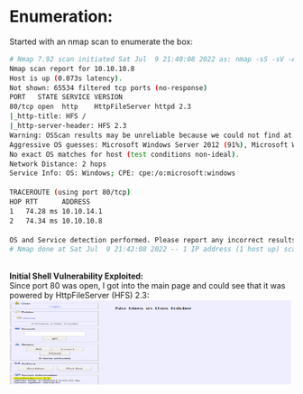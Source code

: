 # Enumeration:
Started with an nmap scan to enumerate the box:
```bash
# Nmap 7.92 scan initiated Sat Jul  9 21:40:08 2022 as: nmap -sS -sV -A -p- -oN nmap.txt 10.10.10.8
Nmap scan report for 10.10.10.8
Host is up (0.073s latency).
Not shown: 65534 filtered tcp ports (no-response)
PORT   STATE SERVICE VERSION
80/tcp open  http    HttpFileServer httpd 2.3
|_http-title: HFS /
|_http-server-header: HFS 2.3
Warning: OSScan results may be unreliable because we could not find at least 1 open and 1 closed port
Aggressive OS guesses: Microsoft Windows Server 2012 (91%), Microsoft Windows Server 2012 or Windows Server 2012 R2 (91%), Microsoft Windows Server 2012 R2 (91%), Microsoft Windows 7 Professional (87%), Microsoft Windows 8.1 Update 1 (86%), Microsoft Windows Phone 7.5 or 8.0 (86%), Microsoft Windows 7 or Windows Server 2008 R2 (85%), Microsoft Windows Server 2008 R2 (85%), Microsoft Windows Server 2008 R2 or Windows 8.1 (85%), Microsoft Windows Server 2008 R2 SP1 or Windows 8 (85%)
No exact OS matches for host (test conditions non-ideal).
Network Distance: 2 hops
Service Info: OS: Windows; CPE: cpe:/o:microsoft:windows

TRACEROUTE (using port 80/tcp)
HOP RTT      ADDRESS
1   74.28 ms 10.10.14.1
2   74.34 ms 10.10.10.8

OS and Service detection performed. Please report any incorrect results at https://nmap.org/submit/ .
# Nmap done at Sat Jul  9 21:42:08 2022 -- 1 IP address (1 host up) scanned in 120.47 seconds
```
\
**Initial Shell Vulnerability Exploited:**\
Since port 80 was open, I got into the main page and could see that it was powered by HttpFileServer (HFS) 2.3:\
<img src="images/optimum/hfs_mainpage.png" alt="hfs_mainpage" width="500" height="150"/> </br>